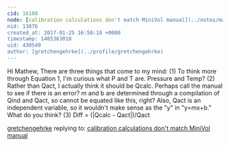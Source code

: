 ```yaml
---
cid: 16100
node: [calibration calculations don't match MiniVol manual](../notes/mathew/01-25-2017/calibration-calculations-don-t-match-minivol-manual)
nid: 13876
created_at: 2017-01-25 16:50:18 +0000
timestamp: 1485363018
uid: 430549
author: [gretchengehrke](../profile/gretchengehrke)
---
```


Hi Mathew, There are three things that come to my mind: 
(1) To think more through Equation 1, I'm curious what P and T are. Pressure and Temp?
(2) Rather than Qact, I actually think it should be Qcalc. Perhaps call the manual to see if there is an error? m and b are determined through a compilation of Qind and Qact, so cannot be equated like this, right? Also, Qact is an independent variable, so it wouldn't make sense as the "y" in "y=mx+b." What do you think? 
(3) Diff = (|Qcalc - Qact|)/Qact

[gretchengehrke](../profile/gretchengehrke) replying to: [calibration calculations don't match MiniVol manual](../notes/mathew/01-25-2017/calibration-calculations-don-t-match-minivol-manual)

